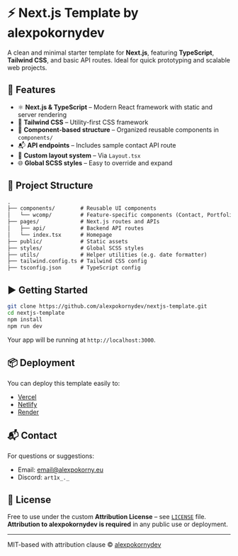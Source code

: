 # ⚡ Next.js Template by alexpokornydev

A clean and minimal starter template for **Next.js**, featuring **TypeScript**, **Tailwind CSS**, and basic API routes. Ideal for quick prototyping and scalable web projects.

## 🚀 Features

- ⚛️ **Next.js & TypeScript** – Modern React framework with static and server rendering
- 🎨 **Tailwind CSS** – Utility-first CSS framework
- 🧩 **Component-based structure** – Organized reusable components in `components/`
- 📬 **API endpoints** – Includes sample contact API route
- 📂 **Custom layout system** – Via `Layout.tsx`
- 🌐 **Global SCSS styles** – Easy to override and expand

## 📁 Project Structure

```txt
.
├── components/        # Reusable UI components
│   └── wcomp/         # Feature-specific components (Contact, Portfolio)
├── pages/             # Next.js routes and APIs
│   ├── api/           # Backend API routes
│   └── index.tsx      # Homepage
├── public/            # Static assets
├── styles/            # Global SCSS styles
├── utils/             # Helper utilities (e.g. date formatter)
├── tailwind.config.ts # Tailwind CSS config
├── tsconfig.json      # TypeScript config
```

## ▶️ Getting Started

```bash
git clone https://github.com/alexpokornydev/nextjs-template.git
cd nextjs-template
npm install
npm run dev
```

Your app will be running at `http://localhost:3000`.

## 📦 Deployment

You can deploy this template easily to:
- [Vercel](https://vercel.com)
- [Netlify](https://netlify.com)
- [Render](https://render.com)

## 📬 Contact

For questions or suggestions:

- Email: [email@alexpokorny.eu](mailto:email@alexpokorny.eu)
- Discord: `art1x_._`

## 📄 License

Free to use under the custom **Attribution License** – see [`LICENSE`](./LICENSE) file. **Attribution to alexpokornydev is required** in any public use or deployment.

---

MIT-based with attribution clause © [alexpokornydev](https://github.com/alexpokornydev)
